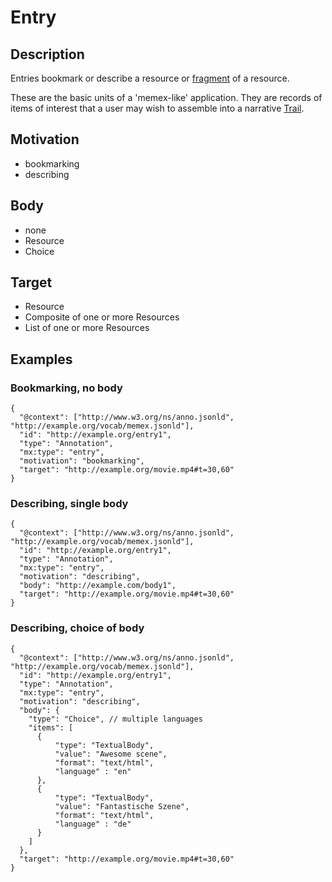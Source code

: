 
# Entry

## Description
Entries bookmark or describe a resource or [fragment](https://www.w3.org/TR/annotation-model/#fragment-selector) of a resource.

These are the basic units of a 'memex-like' application. They are records of items of interest that a user may wish to assemble into a narrative [Trail](Trail.md).

## Motivation
- bookmarking
- describing

## Body
- none
- Resource
- Choice

## Target
- Resource
- Composite of one or more Resources
- List of one or more Resources

## Examples

### Bookmarking, no body

```
{
  "@context": ["http://www.w3.org/ns/anno.jsonld", "http://example.org/vocab/memex.jsonld"],
  "id": "http://example.org/entry1",
  "type": "Annotation",
  "mx:type": "entry",
  "motivation": "bookmarking",
  "target": "http://example.org/movie.mp4#t=30,60"
}
```

### Describing, single body

```
{
  "@context": ["http://www.w3.org/ns/anno.jsonld", "http://example.org/vocab/memex.jsonld"],
  "id": "http://example.org/entry1",
  "type": "Annotation",
  "mx:type": "entry",
  "motivation": "describing",
  "body": "http://example.com/body1",
  "target": "http://example.org/movie.mp4#t=30,60"
}
```

### Describing, choice of body

```
{
  "@context": ["http://www.w3.org/ns/anno.jsonld", "http://example.org/vocab/memex.jsonld"],
  "id": "http://example.org/entry1",
  "type": "Annotation",
  "mx:type": "entry",
  "motivation": "describing",
  "body": {
    "type": "Choice", // multiple languages
    "items": [
      {
          "type": "TextualBody",
          "value": "Awesome scene",
          "format": "text/html",
          "language" : "en"
      },
      {
          "type": "TextualBody",
          "value": "Fantastische Szene",
          "format": "text/html",
          "language" : "de"
      }
    ]
  },
  "target": "http://example.org/movie.mp4#t=30,60"
}
```